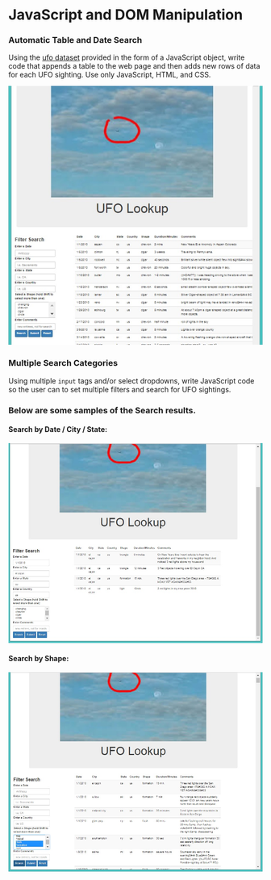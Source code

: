 # JavaScript and DOM Manipulation

### Automatic Table and Date Search

Using the [ufo dataset](Data/data.js) provided in the form of a JavaScript object, write code that appends a table to the web page and then adds new rows of data for each UFO sighting. Use only JavaScript, HTML, and CSS.

![My version of the Assignment](myUFO.jpg)


### Multiple Search Categories

Using multiple `input` tags and/or select dropdowns, write JavaScript code so the user can to set multiple filters and search for UFO sightings. 

### Below are some samples of the Search results.

#### Search by Date / City / State:
![Select by Date/City/State](selectDateCityState.jpg)


#### Search by Shape:
![Select by Shape](selectShape.jpg)

